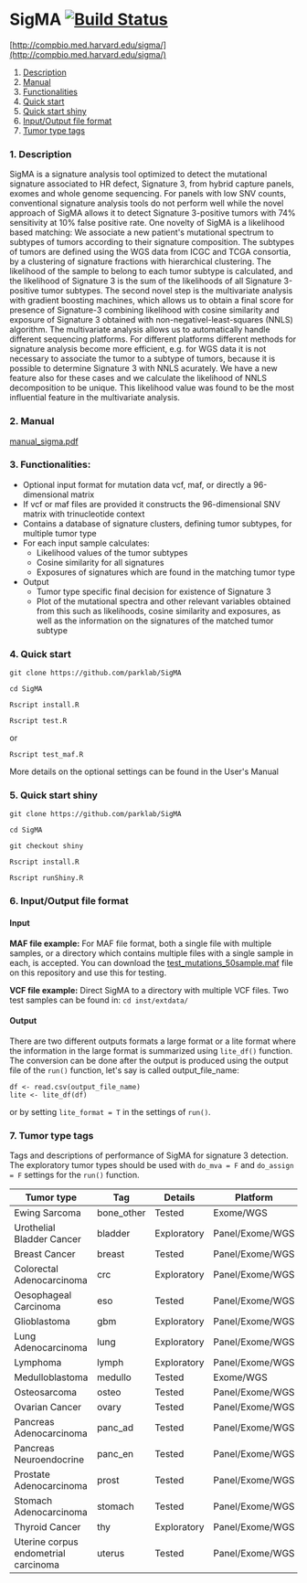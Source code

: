 # SigMA [![Build Status](https://travis-ci.org/parklab/SigMA.svg?branch=master)](https://travis-ci.org/parklab/SigMA)


[http://compbio.med.harvard.edu/sigma/](http://compbio.med.harvard.edu/sigma/)

1. [ Description ](#desc)
2. [ Manual ](#man)
3. [ Functionalities ](#func)
4. [ Quick start ](#quick)
5. [ Quick start shiny ](#shiny)
6. [ Input/Output file format ](#input)
6. [ Tumor type tags ](#tissue)

<a name="desc"></a>

### 1. Description

SigMA is a signature analysis tool optimized to detect the mutational signature associated to HR defect, Signature 3, from hybrid capture panels, exomes and whole genome sequencing. For panels with low SNV counts, conventional signature analysis tools do not perform well while the novel approach of SigMA allows it to detect Signature 3-positive tumors with 74% sensitivity at 10% false positive rate. One novelty of SigMA is a likelihood based matching: We associate a new patient's mutational spectrum to subtypes of tumors according to their signature composition. The subtypes of tumors are defined using the WGS data from ICGC and TCGA consortia, by a clustering of signature fractions with hierarchical clustering. The likelihood of the sample to belong to each tumor subtype is calculated, and the likelihood of Signature 3 is the sum of the likelihoods of all Signature 3-positive tumor subtypes. The second novel step is the multivariate analysis with gradient boosting machines, which allows us to obtain a final score for presence of Signature-3 combining likelihood with cosine similarity and exposure of Signature 3 obtained with non-negativel-least-squares (NNLS) algorithm. The multivariate analysis allows us to automatically handle different sequencing platforms. For different platforms different methods for signature analysis become more efficient, e.g. for WGS data it is not necessary to associate the tumor to a subtype of tumors, because it is possible to determine Signature 3 with NNLS acurately. We have a new feature also for these cases and we calculate the likelihood of NNLS decomposition to be unique. This likelihood value was found to be the most influential feature in the multivariate analysis.

<a name="man"></a>

### 2. Manual

[ manual_sigma.pdf ](manual_sigma.pdf)

<a name="func"></a>

### 3. Functionalities:

* Optional input format for mutation data vcf, maf, or directly a 96-dimensional matrix
* If vcf or maf files are provided it constructs the 96-dimensional SNV matrix with trinucleotide context
* Contains a database of signature clusters, defining tumor subtypes, for multiple tumor type
* For each input sample calculates:
   * Likelihood values of the tumor subtypes
   * Cosine similarity for all signatures
   * Exposures of signatures which are found in the matching tumor type
* Output
  * Tumor type specific final decision for existence of Signature 3
  * Plot of the mutational spectra and other relevant variables obtained from this such as likelihoods, cosine similarity and exposures, as well as the information on the signatures of the matched tumor subtype

<a name="quick"></a>

### 4. Quick start 
`git clone https://github.com/parklab/SigMA`

`cd SigMA`

`Rscript install.R`

`Rscript test.R`

or 

`Rscript test_maf.R`

More details on the optional settings can be found in the User's Manual

<a name="shiny"></a>

### 5. Quick start shiny 
`git clone https://github.com/parklab/SigMA`

`cd SigMA`

`git checkout shiny`

`Rscript install.R`

`Rscript runShiny.R`

<a name="input"></a>

### 6. Input/Output file format

#### Input 

**MAF file example:** For MAF file format, both a single file with multiple samples, or a directory which contains multiple files with a single sample in each, is accepted.
You can download the [test_mutations_50sample.maf](test_mutations_50sample.maf) file on this repository and use this for testing. 

**VCF file example:** Direct SigMA to a directory with multiple VCF files. Two test samples can be found in:
`cd inst/extdata/`

#### Output

There are two different outputs formats a large format or a lite format where the information in the large format is summarized using `lite_df()` function. The conversion can be done after the output is produced using the output file of the `run()` function, let's say is called output_file_name:

```
df <- read.csv(output_file_name)
lite <- lite_df(df)
```
or by setting `lite_format = T` in the settings of `run()`.

<a name="tissue"></a>

### 7. Tumor type tags

Tags and descriptions of performance of SigMA for signature 3 detection. The exploratory tumor types should be used with `do_mva = F` and `do_assign = F` settings for the `run()` function.
 

| Tumor type                           | Tag           | Details     | Platform        |
| ------------------------------------ | ------------- | ----------- | --------------- |
| Ewing Sarcoma                        | bone_other    | Tested      | Exome/WGS       |
| Urothelial Bladder Cancer            | bladder       | Exploratory | Panel/Exome/WGS |
| Breast Cancer                        | breast        | Tested      | Panel/Exome/WGS |
| Colorectal Adenocarcinoma            | crc           | Exploratory | Panel/Exome/WGS |
| Oesophageal Carcinoma                | eso           | Tested      | Panel/Exome/WGS |
| Glioblastoma                         | gbm           | Exploratory | Panel/Exome/WGS |
| Lung Adenocarcinoma                  | lung          | Exploratory | Panel/Exome/WGS |
| Lymphoma                             | lymph         | Exploratory | Panel/Exome/WGS |
| Medulloblastoma                      | medullo       | Tested      | Exome/WGS       |
| Osteosarcoma                         | osteo         | Tested      | Panel/Exome/WGS |
| Ovarian Cancer                       | ovary         | Tested      | Panel/Exome/WGS |
| Pancreas Adenocarcinoma              | panc_ad       | Tested      | Panel/Exome/WGS |
| Pancreas Neuroendocrine              | panc_en       | Tested      | Panel/Exome/WGS |
| Prostate Adenocarcinoma              | prost         | Tested      | Panel/Exome/WGS |
| Stomach Adenocarcinoma               | stomach       | Tested      | Panel/Exome/WGS |
| Thyroid Cancer                       | thy           | Exploratory | Panel/Exome/WGS |
| Uterine corpus endometrial carcinoma | uterus        | Tested      | Panel/Exome/WGS |


